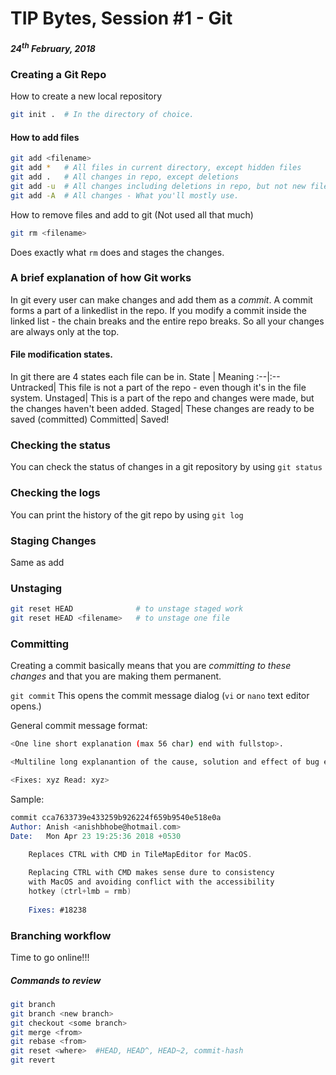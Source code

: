 # TIP Bytes, Session #1 - Git
##### 24<sup>th</sup> February, 2018

### Creating a Git Repo
How to create a new local repository
```BASH
git init .  # In the directory of choice.
```
#### How to add files
```BASH
git add <filename>
git add *   # All files in current directory, except hidden files
git add .   # All changes in repo, except deletions
git add -u  # All changes including deletions in repo, but not new files
git add -A  # All changes - What you'll mostly use.
```

How to remove files and add to git (Not used all that much)
```BASH
git rm <filename>
```
Does exactly what `rm` does and stages the changes.

### A brief explanation of how Git works
In git every user can make changes and add them as a _commit_. A commit forms a part of a linkedlist in the repo.
If you modify a commit inside the linked list - the chain breaks and the entire repo breaks. So all your changes are always only at the top.

#### File modification states.
In git there are 4 states each file can be in.
State | Meaning
:--|:--
Untracked| This file is not a part of the repo - even though it's in the file system.
Unstaged| This is a part of the repo and changes were made, but the changes haven't been added.
Staged| These changes are ready to be saved (committed)
Committed| Saved!

### Checking the status

You can check the status of changes in a git repository by using `git status`

### Checking the logs

You can print the history of the git repo by using `git log`

### Staging Changes

Same as add

### Unstaging

```BASH
git reset HEAD              # to unstage staged work
git reset HEAD <filename>   # to unstage one file
```

### Committing

Creating a commit basically means that you are _committing to these changes_ and that you are making them permanent.

`git commit`
This opens the commit message dialog (`vi` or `nano` text editor opens.)

General commit message format:
```BASH
<One line short explanation (max 56 char) end with fullstop>.

<Multiline long explanantion of the cause, solution and effect of bug etc>

<Fixes: xyz Read: xyz>
```

Sample:
```nasm
commit cca7633739e433259b926224f659b9540e518e0a
Author: Anish <anishbhobe@hotmail.com>
Date:   Mon Apr 23 19:25:36 2018 +0530

    Replaces CTRL with CMD in TileMapEditor for MacOS.
    
    Replacing CTRL with CMD makes sense dure to consistency
    with MacOS and avoiding conflict with the accessibility
    hotkey (ctrl+lmb = rmb)
    
    Fixes: #18238
```

### Branching workflow

Time to go online!!!

##### Commands to review
```BASH
git branch
git branch <new branch>
git checkout <some branch>
git merge <from>
git rebase <from>
git reset <where>  #HEAD, HEAD^, HEAD~2, commit-hash
git revert
```

